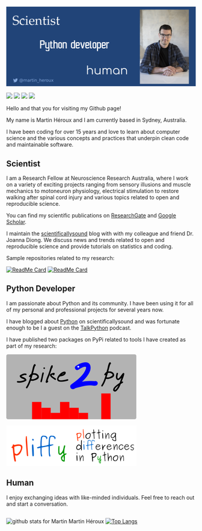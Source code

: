 [![Header](https://raw.githubusercontent.com/MartinHeroux/MartinHeroux/main/img/header.png?token=AC4RI3CBLXKGK262CZOLCZK7Q3DES "Header")](https://martinheroux.com)

![](https://img.shields.io/badge/OS-Linux-informational?style=flat&logo=linux&logoColor=white&color=2b6abc)
![](https://img.shields.io/badge/Code-Python-informational?style=flat&logo=python&logoColor=white&color=2b6abc)
![](https://img.shields.io/badge/Shell-Bash-informational?style=flat&logo=gnu-bash&logoColor=white&color=2b6abc)
![](https://img.shields.io/badge/Editor-IntelliJ_IDEA-informational?style=flat&logo=intellij-idea&logoColor=white&color=2b6abc)

Hello and that you for visiting my Github page!

My name is Martin Héroux and I am currently based in Sydney, Australia. 

I have been coding for over 15 years and love to learn about computer science and the various concepts and practices that underpin clean code and maintainable software. 


## Scientist

I am a Research Fellow at Neuroscience Research Australia, where I work on a variety of exciting projects ranging from sensory illusions and muscle mechanics to motoneuron physiology, electrical stimulation to restore walking after spinal cord injury and various topics related to open and reproducible science. 

You can find my scientific publications on [ResearchGate](https://www.researchgate.net/profile/Martin_Heroux) and [Google Scholar](https://scholar.google.com.au/citations?user=rW2rVqMAAAAJ&hl=en).

I maintain the [scientificallysound](https://scientificallysound.org/) blog with with my colleague and friend Dr. Joanna Diong. We discuss news and trends related to open and reproducible science and provide tutorials on statistics and coding.

Sample repositories related to my research:

[![ReadMe Card](https://github-readme-stats.vercel.app/api/pin/?username=MartinHeroux&repo=J_Physiol_grasp_illusion_2017)](https://github.com/MartinHeroux/J_Physiol_grasp_illusion_2017) 
[![ReadMe Card](https://github-readme-stats.vercel.app/api/pin/?username=MartinHeroux&repo=Rana_et_al_2020_EBR)](https://github.com/MartinHeroux/Rana_et_al_2020_EBR) 

## Python Developer

I am passionate about Python and its community. I have been using it for all of my personal and professional projects for several years now.

I have blogged about [Python](https://scientificallysound.org/category/tutorials/python/) on scientificallysound and was fortunate enough to be I a guest on the [TalkPython](https://talkpython.fm/episodes/show/252/what-scientific-computing-can-learn-from-cs) podcast.

I have published two packages on PyPi related to tools I have created as part of my research:

[![Header](https://raw.githubusercontent.com/MartinHeroux/MartinHeroux/main/img/spike2py.png?token=AC4RI3FJBOUFZMCGRGYUSRS7Q3O7E "spike2")](https://pypi.org/project/spike2py/)

[![Header](https://raw.githubusercontent.com/MartinHeroux/MartinHeroux/main/img/pliffy.png?token=AC4RI3AGVTOQUSUCU5SAQBS7Q3OXY "pliffy")](https://pypi.org/project/pliffy/)

## Human

I enjoy exchanging ideas with like-minded individuals. Feel free to reach out and start a conversation.

## 

![github stats for Martin Martin Héroux](https://github-readme-stats.vercel.app/api?username=MartinHeroux&show_icons=true&theme=default)
[![Top Langs](https://github-readme-stats.vercel.app/api/top-langs/?username=MartinHeroux)](https://github.com/anuraghazra/MartinHeroux)